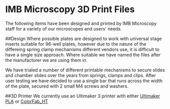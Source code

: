 # IMB Microscopy 3D Print Files
The following items have been designed and printed by IMB Microscopy staff for a variety of our microscopes and users' needs.

##Design
Where possible plates are designed to work with universal stage inserts suitable for 96-well plates, however due to the nature of the differeing spring clamp mechanisms different 
vendors use, it is difficult to have a single size approach. Where suitable we have named the files after the manufacturer we are using them in.

We have trialed a number of different printable mechanisms to secure slides and chamber slides over the years from springs, clamps and clips. After user testing we have decided 
to use a single bar that runs across the width of the plate, secured with 2 small M4 screws and washers.

##3D Printer
We currently use an Ultimaker 3 printer with either [Ultimaker PLA](https://ultimaker.com/materials/pla) or [ColorFab_HT](https://colorfabb.com/filaments/co-polyesters-filaments/colorfabb-ht?gclid=CjwKCAjw3_KIBhA2EiwAaAAliv2hO8IAnwysIvs3wGxmizfM4LmUZmBdy4J3z07-9MBqc1pi12IJQRoCfAAQAvD_BwE)

